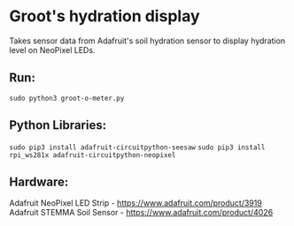 # Groot's hydration display

Takes sensor data from Adafruit's soil hydration sensor to display hydration level on NeoPixel LEDs.

## Run:

`sudo python3 groot-o-meter.py`

## Python Libraries:

`sudo pip3 install adafruit-circuitpython-seesaw`
`sudo pip3 install rpi_ws281x adafruit-circuitpython-neopixel`

## Hardware:

Adafruit NeoPixel LED Strip - https://www.adafruit.com/product/3919
Adafruit STEMMA Soil Sensor - https://www.adafruit.com/product/4026
